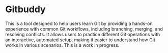 # Gitbuddy

This is a tool designed to help users learn Git by providing a hands-on experience with common Git workflows, including branching, merging, and resolving conflicts. It allows users to practice different Git operations with an interactive, automated setup, making it easier to understand how Git works in various scenarios. This is a work in progress.
